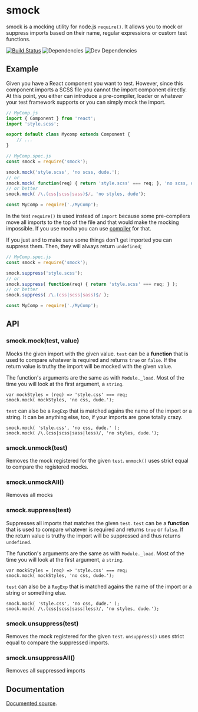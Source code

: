 # smock

smock is a mocking utility for node.js `require()`. It allows you to
mock or suppress imports based on their name, regular expressions or
custom test functions.

[![Build Status](https://travis-ci.org/dak0rn/smock.svg?branch=master)](https://travis-ci.org/dak0rn/smock)
![Dependencies](https://img.shields.io/david/dak0rn/smock.svg)
![Dev Dependencies](https://img.shields.io/david/dev/dak0rn/smock.svg)

## Example

Given you have a React component you want to test. However, since
this component imports a SCSS file you cannot the import component directly.
At this point, you either can introduce a pre-compiler, loader or whatever
your test framework supports or you can simply mock the import.

```jsx
// MyComp.js
import { Component } from 'react';
import 'style.scss';

export default class Mycomp extends Component {
    // ...
}
```

```javascript
// MyComp.spec.js
const smock = require('smock');

smock.mock('style.scss', 'no scss, dude.');
// or
smock.mock( function(req) { return 'style.scss' === req; }, 'no scss, dude');
// or better
smock.mock( /\.(css|scss|sass)$/, 'no styles, dude');

const MyComp = require('./MyComp');
```

In the test `require()` is used instead of `import` because some pre-compilers
move all imports to the top of the file and that would make the mocking impossible.
If you use mocha you can use [compiler](https://mochajs.org/#usage) for that.

If you just and to make sure some things don't get imported you can suppress them.
Then, they will always return `undefined`;

```javascript
// MyComp.spec.js
const smock = require('smock');

smock.suppress('style.scss');
// or
smock.suppress( function(req) { return 'style.scss' === req; } );
// or better
smock.suppress( /\.(css|scss|sass)$/ );

const MyComp = require('./MyComp');
```

## API

### smock.mock(test, value)

Mocks the given import with the given value.
`test` can be a **function** that is used to compare
whatever is required and returns `true` or `false`.
If the return value is truthy the import will be
mocked with the given value.

The function's arguments are the same as with `Module._load`.
Most of the time you will look at the first argument, a `string`.

    var mockStyles = (req) => 'style.css' === req;
    smock.mock( mockStyles, 'no css, dude.');

`test` can also be a `RegExp` that is matched agains the name
of the import or a string. It can be anything else, too, if your
imports are gone totally crazy.

    smock.mock( 'style.css', 'no css, dude.' );
    smock.mock( /\.(css|scss|sass|less)/, 'no styles, dude.');


### smock.unmock(test)

Removes the mock registered for the given `test`.
`unmock()` uses strict equal to compare the registered
mocks.

### smock.unmockAll()

Removes all mocks

### smock.suppress(test)

Suppresses all imports that matches the given `test`.
`test` can be a **function** that is used to compare
whatever is required and returns `true` or `false`.
If the return value is truthy the import will be suppressed
and thus returns `undefined`.

The function's arguments are the same as with `Module._load`.
Most of the time you will look at the first argument, a `string`.

    var mockStyles = (req) => 'style.css' === req;
    smock.mock( mockStyles, 'no css, dude.');

`test` can also be a `RegExp` that is matched agains the name
of the import or a string or something else.

    smock.mock( 'style.css', 'no css, dude.' );
    smock.mock( /\.(css|scss|sass|less)/, 'no styles, dude.');

### smock.unsuppress(test)

Removes the mock registered for the given `test`.
`unsuppress()` uses strict equal to compare the suppressed
imports.

### smock.unsuppressAll()

Removes all suppressed imports

## Documentation

[Documented source](https://dak0rn.github.io/smock/).